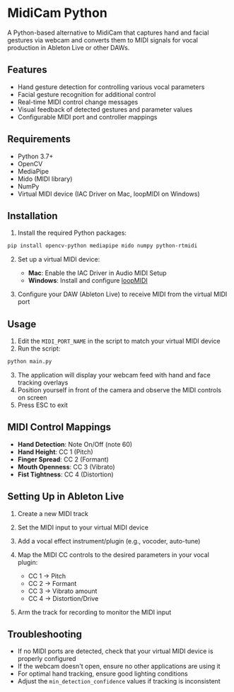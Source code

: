 # MidiCam Python

A Python-based alternative to MidiCam that captures hand and facial gestures via webcam and converts them to MIDI signals for vocal production in Ableton Live or other DAWs.

## Features

- Hand gesture detection for controlling various vocal parameters
- Facial gesture recognition for additional control
- Real-time MIDI control change messages
- Visual feedback of detected gestures and parameter values
- Configurable MIDI port and controller mappings

## Requirements

- Python 3.7+
- OpenCV
- MediaPipe
- Mido (MIDI library)
- NumPy
- Virtual MIDI device (IAC Driver on Mac, loopMIDI on Windows)

## Installation

1. Install the required Python packages:

```bash
pip install opencv-python mediapipe mido numpy python-rtmidi
```

2. Set up a virtual MIDI device:
   - **Mac**: Enable the IAC Driver in Audio MIDI Setup
   - **Windows**: Install and configure [loopMIDI](https://www.tobias-erichsen.de/software/loopmidi.html)

3. Configure your DAW (Ableton Live) to receive MIDI from the virtual MIDI port

## Usage

1. Edit the `MIDI_PORT_NAME` in the script to match your virtual MIDI device
2. Run the script:

```bash
python main.py
```

3. The application will display your webcam feed with hand and face tracking overlays
4. Position yourself in front of the camera and observe the MIDI controls on screen
5. Press ESC to exit

## MIDI Control Mappings

- **Hand Detection**: Note On/Off (note 60)
- **Hand Height**: CC 1 (Pitch)
- **Finger Spread**: CC 2 (Formant)
- **Mouth Openness**: CC 3 (Vibrato)
- **Fist Tightness**: CC 4 (Distortion)

## Setting Up in Ableton Live

1. Create a new MIDI track
2. Set the MIDI input to your virtual MIDI device
3. Add a vocal effect instrument/plugin (e.g., vocoder, auto-tune)
4. Map the MIDI CC controls to the desired parameters in your vocal plugin:
   - CC 1 → Pitch
   - CC 2 → Formant
   - CC 3 → Vibrato amount
   - CC 4 → Distortion/Drive

5. Arm the track for recording to monitor the MIDI input

## Troubleshooting

- If no MIDI ports are detected, check that your virtual MIDI device is properly configured
- If the webcam doesn't open, ensure no other applications are using it
- For optimal hand tracking, ensure good lighting conditions
- Adjust the `min_detection_confidence` values if tracking is inconsistent
